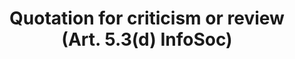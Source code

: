 ---
title: "Quotation for criticism or review (Art. 5.3(d) InfoSoc)"
short: "info53d"
draft: "false"
summary: ""
more: ""
linklaw: ""
---